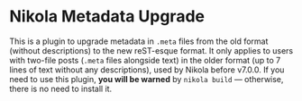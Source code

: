 Nikola Metadata Upgrade
=======================

This is a plugin to upgrade metadata in `.meta` files from the old format
(without descriptions) to the new reST-esque format. It only applies to users
with two-file posts (`.meta` files alongside text) in the older format (up to 7
lines of text without any descriptions), used by Nikola before v7.0.0. If you
need to use this plugin, **you will be warned** by `nikola build` — otherwise,
there is no need to install it.
